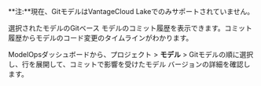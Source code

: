 **注:**現在、GitモデルはVantageCloud Lakeでのみサポートされていません。

選択されたモデルのGitベース モデルのコミット履歴を表示できます。コミット履歴からモデルのコード変更のタイムラインがわかります。

ModelOpsダッシュボードから、プロジェクト > **モデル** > Gitモデルの順に選択し、行を展開して、コミットで影響を受けたモデル バージョンの詳細を確認します。

